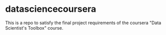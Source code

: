 # datasciencecoursera
This is a repo to satisfy the final project requirements of the coursera "Data Scientist's Toolbox" course.
